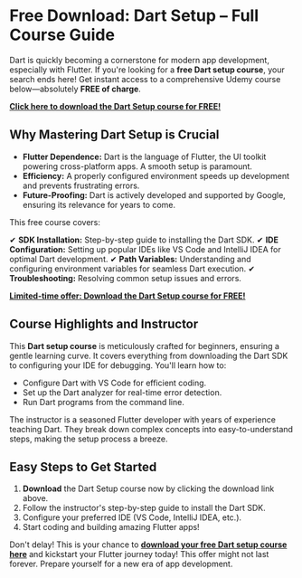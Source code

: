 # Free Download: Dart Setup – Full Course Guide

Dart is quickly becoming a cornerstone for modern app development, especially with Flutter. If you're looking for a **free Dart setup course**, your search ends here! Get instant access to a comprehensive Udemy course below—absolutely **FREE of charge**.

[**Click here to download the Dart Setup course for FREE!**](https://udemywork.com/dart-setup)

## Why Mastering Dart Setup is Crucial

*   **Flutter Dependence:** Dart is the language of Flutter, the UI toolkit powering cross-platform apps. A smooth setup is paramount.
*   **Efficiency:** A properly configured environment speeds up development and prevents frustrating errors.
*   **Future-Proofing:** Dart is actively developed and supported by Google, ensuring its relevance for years to come.

This free course covers:

✔ **SDK Installation:** Step-by-step guide to installing the Dart SDK.
✔ **IDE Configuration:** Setting up popular IDEs like VS Code and IntelliJ IDEA for optimal Dart development.
✔ **Path Variables:** Understanding and configuring environment variables for seamless Dart execution.
✔ **Troubleshooting:** Resolving common setup issues and errors.

[**Limited-time offer: Download the Dart Setup course for FREE!**](https://udemywork.com/dart-setup)

## Course Highlights and Instructor

This **Dart setup course** is meticulously crafted for beginners, ensuring a gentle learning curve. It covers everything from downloading the Dart SDK to configuring your IDE for debugging. You'll learn how to:

*   Configure Dart with VS Code for efficient coding.
*   Set up the Dart analyzer for real-time error detection.
*   Run Dart programs from the command line.

The instructor is a seasoned Flutter developer with years of experience teaching Dart. They break down complex concepts into easy-to-understand steps, making the setup process a breeze.

## Easy Steps to Get Started

1.  **Download** the Dart Setup course now by clicking the download link above.
2.  Follow the instructor's step-by-step guide to install the Dart SDK.
3.  Configure your preferred IDE (VS Code, IntelliJ IDEA, etc.).
4.  Start coding and building amazing Flutter apps!

Don't delay! This is your chance to **[download your free Dart setup course here](https://udemywork.com/dart-setup)** and kickstart your Flutter journey today! This offer might not last forever. Prepare yourself for a new era of app development.
